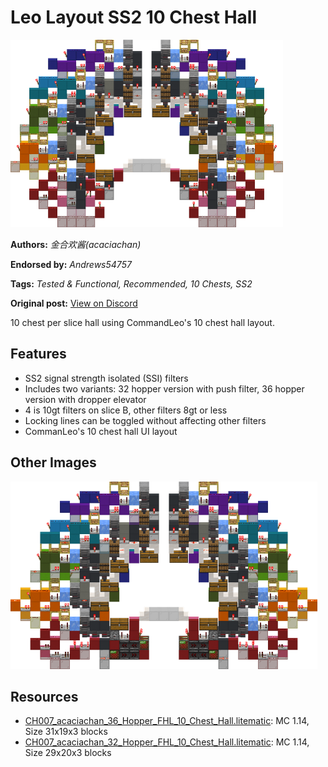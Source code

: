# Leo Layout SS2 10 Chest Hall
<img alt="area_render_79_.png" src="images/area_render_79_.png?raw=1" height="300px">

**Authors:** *金合欢酱(acaciachan)*

**Endorsed by:** *Andrews54757*

**Tags:** *Tested & Functional, Recommended, 10 Chests, SS2*

**Original post:** [View on Discord](https://discord.com/channels/1375556143186837695/1388572747545972848)

10 chest per slice hall using CommandLeo's 10 chest hall layout.

## Features
- SS2 signal strength isolated (SSI) filters
- Includes two variants: 32 hopper version with push filter, 36 hopper version with dropper elevator
- 4 is 10gt filters on slice B, other filters 8gt or less
- Locking lines can be toggled without affecting other filters
- CommanLeo's 10 chest hall UI layout

## Other Images
<img src="images/area_render_78_.png?raw=1" height="300px">

## Resources
- [CH007_acaciachan_36_Hopper_FHL_10_Chest_Hall.litematic](attachments/CH007_acaciachan_36_Hopper_FHL_10_Chest_Hall.litematic): MC 1.14, Size 31x19x3 blocks
- [CH007_acaciachan_32_Hopper_FHL_10_Chest_Hall.litematic](attachments/CH007_acaciachan_32_Hopper_FHL_10_Chest_Hall.litematic): MC 1.14, Size 29x20x3 blocks
